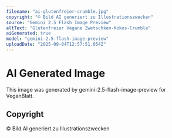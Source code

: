 ```yaml
---
filename: "ai-glutenfreier-crumble.jpg"
copyright: "© Bild AI generiert zu Illustrationszwecken"
source: "Gemini 2.5 Flash Image Preview"
altText: "Glutenfreier Vegane Zwetschken-Kokos-Crumble"
aiGenerated: true
model: "gemini-2.5-flash-image-preview"
uploadDate: "2025-09-04T12:57:51.054Z"
---
```


# AI Generated Image

This image was generated by gemini-2.5-flash-image-preview for VeganBlatt.

## Copyright
© Bild AI generiert zu Illustrationszwecken
